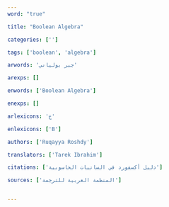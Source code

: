 ```yaml
---
word: "true"

title: "Boolean Algebra"

categories: ['']

tags: ['boolean', 'algebra']

arwords: 'جبر بولياني'

arexps: []

enwords: ['Boolean Algebra']

enexps: []

arlexicons: 'ج'

enlexicons: ['B']

authors: ['Ruqayya Roshdy']

translators: ['Tarek Ibrahim']

citations: ['دليل أكسفورد في السانيات الحاسوبية']

sources: ['المنظمة العربية للترجمة']


---
```

